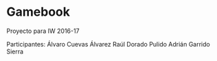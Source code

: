 # Gamebook
Proyecto para IW 2016-17

Participantes:
Álvaro Cuevas Álvarez
Raúl Dorado Pulido
Adrián Garrido Sierra



